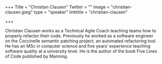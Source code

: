 +++
Title = "Christian Clausen"
Twitter = ""
image = "christian-clausen.jpeg"
type = "speaker"
linktitle = "christian-clausen"

+++

Christian Clausen works as a Technical Agile Coach teaching teams how to properly refactor their code. Previously he worked as a software engineer on the Coccinelle semantic patching project, an automated refactoring tool. He has an MSc in computer science and five years’ experience teaching software quality at a university level. He is the author of the book Five Lines of Code published by Manning.
